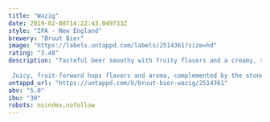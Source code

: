 ```yaml
---
title: "Wazig"
date: 2019-02-08T14:22:43.049733Z
style: "IPA - New England"
brewery: "Bruut Bier"
image: "https://labels.untappd.com/labels/2514361?size=hd"
rating: "3.48"
description: "Tasteful beer smoothy with fruity flavors and a creamy, soft mouthfeel.  Juicy, fruit-forward hops flavors and aroma, complemented by the stone-fruit and tropical-fruit esters produced by a remarkable expressive yeast strain."
untappd_url: "https://untappd.com/b/bruut-bier-wazig/2514361"
abv: "5.0"
ibu: "30"
robots: noindex,nofollow
---
```

